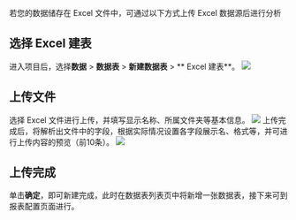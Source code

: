若您的数据储存在 Excel 文件中，可通过以下方式上传 Excel 数据源后进行分析

## 选择 Excel 建表
进入项目后，选择**数据** > **数据表** > **新建数据表** > ** Excel 建表**。
![](https://qcloudimg.tencent-cloud.cn/raw/7de1bfb36e2ccf8e093995c570501eac.png)

## 上传文件
选择 Excel 文件进行上传，并填写显示名称、所属文件夹等基本信息。
![](https://qcloudimg.tencent-cloud.cn/raw/f2963d52ec93294432c5ea95f3d8eb0c.png)
上传完成后，将解析出文件中的字段，根据实际情况设置各字段展示名、格式等，并可进行上传内容的预览（前10条）。
![](https://qcloudimg.tencent-cloud.cn/raw/35fba521d02fb220e4cb69a2483a182a.png)

## 上传完成
单击**确定**，即可新建完成，此时在数据表列表页中将新增一张数据表，接下来可到报表配置页面进行。
